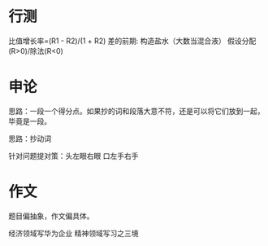 # 行测
比值增长率=(R1 - R2)/(1 + R2)
差的前期: 构造盐水（大数当混合液） 假设分配(R>0)/除法(R<0)

# 申论
思路：一段一个得分点。如果抄的词和段落大意不符，还是可以将它们放到一起，毕竟是一段。

思路：抄动词

针对问题提对策：头左眼右眼 口左手右手

# 作文
题目偏抽象，作文偏具体。

经济领域写华为企业
精神领域写习之三境
